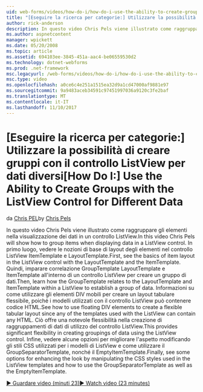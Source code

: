 ```yaml
---
uid: web-forms/videos/how-do-i/how-do-i-use-the-ability-to-create-groups-with-the-listview-control-for-different-data
title: "[Eseguire la ricerca per categorie:] Utilizzare la possibilità di creare gruppi con il controllo ListView per diversi dati | Documenti Microsoft"
author: rick-anderson
description: In questo video Chris Pels viene illustrato come raggruppare gli elementi nella visualizzazione dei dati in un controllo ListView. In primo luogo, vedere le nozioni di base di layout degli elementi nel controllo del codice di ListView...
ms.author: aspnetcontent
manager: wpickett
ms.date: 05/20/2008
ms.topic: article
ms.assetid: 694103ee-3845-451a-aac4-be06559530d2
ms.technology: dotnet-webforms
ms.prod: .net-framework
msc.legacyurl: /web-forms/videos/how-do-i/how-do-i-use-the-ability-to-create-groups-with-the-listview-control-for-different-data
msc.type: video
ms.openlocfilehash: a0ce6c4e251a1515ea32d9a1cd47000af9881e97
ms.sourcegitcommit: 9a9483aceb34591c97451997036a9120c3fe2baf
ms.translationtype: MT
ms.contentlocale: it-IT
ms.lasthandoff: 11/10/2017
---
```

<a name="how-do-i-use-the-ability-to-create-groups-with-the-listview-control-for-different-data"></a><span data-ttu-id="5f608-104">[Eseguire la ricerca per categorie:] Utilizzare la possibilità di creare gruppi con il controllo ListView per dati diversi</span><span class="sxs-lookup"><span data-stu-id="5f608-104">[How Do I:] Use the Ability to Create Groups with the ListView Control for Different Data</span></span>
====================
<span data-ttu-id="5f608-105">da [Chris PEL](https://twitter.com/chrispels)</span><span class="sxs-lookup"><span data-stu-id="5f608-105">by [Chris Pels](https://twitter.com/chrispels)</span></span>

<span data-ttu-id="5f608-106">In questo video Chris Pels viene illustrato come raggruppare gli elementi nella visualizzazione dei dati in un controllo ListView.</span><span class="sxs-lookup"><span data-stu-id="5f608-106">In this video Chris Pels will show how to group items when displaying data in a ListView control.</span></span> <span data-ttu-id="5f608-107">In primo luogo, vedere le nozioni di base di layout degli elementi nel controllo ListView ItemTemplate e LayoutTemplate.</span><span class="sxs-lookup"><span data-stu-id="5f608-107">First, see the basics of item layout in the ListView control with the LayoutTemplate and the ItemTemplate.</span></span> <span data-ttu-id="5f608-108">Quindi, imparare correlazione GroupTemplate LayoutTemplate e ItemTemplate all'interno di un controllo ListView per creare un gruppo di dati.</span><span class="sxs-lookup"><span data-stu-id="5f608-108">Then, learn how the GroupTemplate relates to the LayoutTemplate and ItemTemplate within a ListView to establish a group of data.</span></span> <span data-ttu-id="5f608-109">Informazioni su come utilizzare gli elementi DIV mobili per creare un layout tabulare flessibile, poiché i modelli utilizzati con il controllo ListView può contenere codice HTML.</span><span class="sxs-lookup"><span data-stu-id="5f608-109">See how to use floating DIV elements to create a flexible tabular layout since any of the templates used with the ListView can contain any HTML.</span></span> <span data-ttu-id="5f608-110">Ciò offre una notevole flessibilità nella creazione di raggruppamenti di dati di utilizzo del controllo ListView.</span><span class="sxs-lookup"><span data-stu-id="5f608-110">This provides significant flexibility in creating groupings of data using the ListView control.</span></span> <span data-ttu-id="5f608-111">Infine, vedere alcune opzioni per migliorare l'aspetto modificando gli stili CSS utilizzati per i modelli di ListView e come utilizzare il GroupSeparatorTemplate, nonché il EmptyItemTemplate.</span><span class="sxs-lookup"><span data-stu-id="5f608-111">Finally, see some options for enhancing the look by manipulating the CSS styles used in the ListView templates and how to use the GroupSeparatorTemplate as well as the EmptyItemTemplate.</span></span>

[<span data-ttu-id="5f608-112">&#9654; Guardare video (minuti 23)</span><span class="sxs-lookup"><span data-stu-id="5f608-112">&#9654; Watch video (23 minutes)</span></span>](https://channel9.msdn.com/Blogs/ASP-NET-Site-Videos/how-do-i-use-the-ability-to-create-groups-with-the-listview-control-for-different-data)
